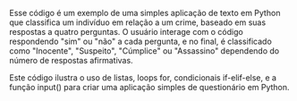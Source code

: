 Esse código é um exemplo de uma simples aplicação de texto em Python que classifica um indivíduo em relação a um crime, baseado em suas respostas a quatro perguntas. O usuário interage com o código respondendo "sim" ou "não" a cada pergunta, e no final, é classificado como "Inocente", "Suspeito", "Cúmplice" ou "Assassino" dependendo do número de respostas afirmativas.


Este código ilustra o uso de listas, loops for, condicionais if-elif-else, e a função input() para criar uma aplicação simples de questionário em Python.
